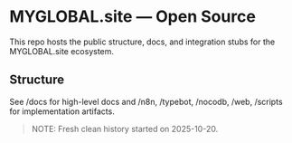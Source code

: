 # MYGLOBAL.site — Open Source

This repo hosts the public structure, docs, and integration stubs for the MYGLOBAL.site ecosystem.

## Structure
See /docs for high-level docs and /n8n, /typebot, /nocodb, /web, /scripts for implementation artifacts.

> NOTE: Fresh clean history started on 2025-10-20.
